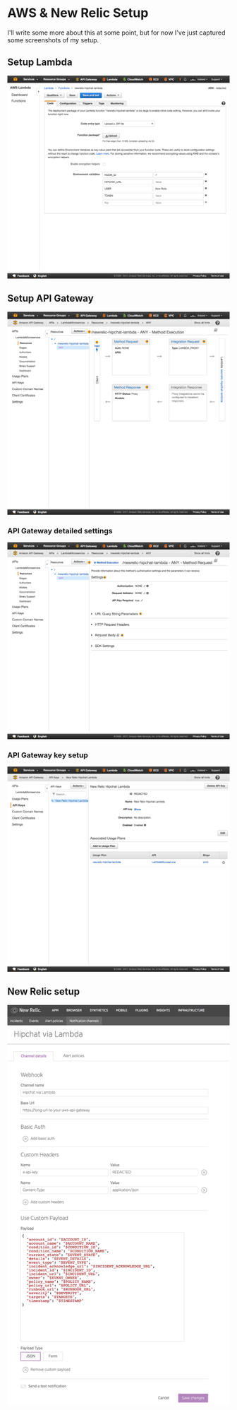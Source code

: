 # AWS & New Relic Setup

I'll write some more about this at some point, but for now I've just captured some screenshots of my setup.

## Setup Lambda
![Lambda Setup Screenshot][1-lambda-setup]

## Setup API Gateway
![API Gateway Setup][2-api-gateway-setup]

### API Gateway detailed settings
![API Gateway Settings][3-api-gateway-setup-settings]

### API Gateway key setup
![API Gateway Keys][4-api-gateway-keys]

## New Relic setup
![New Relic setup][5-newrelic-notification-channel-webhook]


[1-lambda-setup]: img/1-lambda-setup.png
[2-api-gateway-setup]: img/2-api-gateway-setup.png
[3-api-gateway-setup-settings]: img/3-api-gateway-setup-settings.png
[4-api-gateway-keys]: img/4-api-gateway-keys.png
[5-newrelic-notification-channel-webhook]: img/5-newrelic-notification-channel-webhook.png
